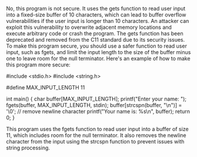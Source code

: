 
No, this program is not secure. It uses the gets function to read user input into a fixed-size buffer of 10 characters, which can lead to buffer overflow vulnerabilities if the user input is longer than 10 characters. An attacker can exploit this vulnerability to overwrite adjacent memory locations and execute arbitrary code or crash the program. The gets function has been deprecated and removed from the C11 standard due to its security issues. To make this program secure, you should use a safer function to read user input, such as fgets, and limit the input length to the size of the buffer minus one to leave room for the null terminator. Here's an example of how to make this program more secure:


#include <stdio.h>
#include <string.h>

#define MAX_INPUT_LENGTH 11

int main()
{
    char buffer[MAX_INPUT_LENGTH];
    printf("Enter your name: ");
    fgets(buffer, MAX_INPUT_LENGTH, stdin);
    buffer[strcspn(buffer, "\n")] = '\0'; // remove newline character
    printf("Your name is: %s\n", buffer);
    return 0;
}

This program uses the fgets function to read user input into a buffer of size 11, which includes room for the null terminator. It also removes the newline character from the input using the strcspn function to prevent issues with string processing.

